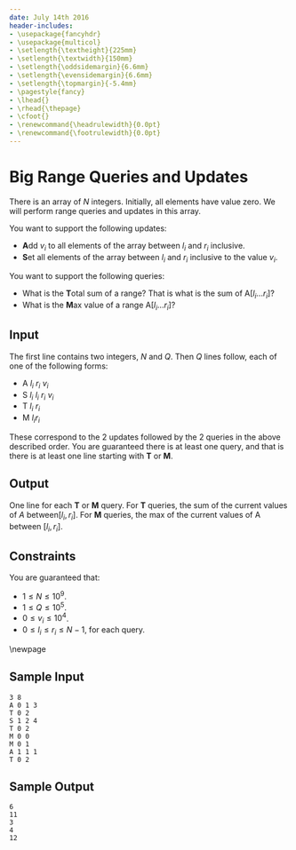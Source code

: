 ```yaml
---
date: July 14th 2016
header-includes:
- \usepackage{fancyhdr}
- \usepackage{multicol}
- \setlength{\textheight}{225mm}
- \setlength{\textwidth}{150mm}
- \setlength{\oddsidemargin}{6.6mm}
- \setlength{\evensidemargin}{6.6mm}
- \setlength{\topmargin}{-5.4mm}
- \pagestyle{fancy}
- \lhead{}
- \rhead{\thepage}
- \cfoot{}
- \renewcommand{\headrulewidth}{0.0pt}
- \renewcommand{\footrulewidth}{0.0pt}
---
```


# Big Range Queries and Updates

There is an array of $N$ integers. Initially, all elements have value zero. We will perform range queries and updates in this array.

You want to support the following updates:

* **A**dd $v_i$ to all elements of the array between $l_i$ and $r_i$ inclusive.
* **S**et all elements of the array between $l_i$ and $r_i$ inclusive to the value $v_i$.

You want to support the following queries:

* What is the **T**otal sum of a range? That is what is the sum of A$[l_i \dots r_i]​$?
* What is the **M**ax value of a range A$[l_i \dots r_i]​$?

## Input

The first line contains two integers, $N$ and $Q$. Then $Q$ lines follow, each of one of the following forms:

* A $l_i$ $r_i$ $v_i$
* S $l_i$ $l_i$ $r_i$ $v_i$
* T $l_i$ $r_i$ 
* M $l_i​$ $r_i​$

These correspond to the 2 updates followed by the 2 queries in the above described order. You are guaranteed there is at least one query, and that is there is at least one line starting with **T** or **M**.

## Output

One line for each **T** or **M** query. For **T** queries, the sum of the current values of $A$ between$[l_i, r_i]$. For **M** queries, the max of the current values of A between $[l_i, r_i]$.


## Constraints

You are guaranteed that:

* $1 \leq N \leq 10^9​$.
* $1 \leq Q \leq 10^5$.
* $0 \leq v_i \leq 10^4​$.
* $0 \leq l_i \leq r_i \leq N-1$, for each query.

\newpage

## Sample Input

```
3 8
A 0 1 3
T 0 2
S 1 2 4
T 0 2
M 0 0
M 0 1
A 1 1 1
T 0 2
```

## Sample Output

```
6
11
3
4
12
```

